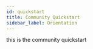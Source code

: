 ```yaml
---
id: quickstart
title: Community Quickstart
sidebar_label: Orientation
---
```


this is the community quickstart
